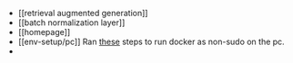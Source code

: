 - [[retrieval augmented generation]]
- [[batch normalization layer]]
- [[homepage]]
- [[env-setup/pc]] Ran [these](https://stackoverflow.com/a/48957722) steps to run docker as non-sudo on the pc.
-